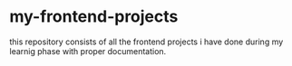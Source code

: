 # my-frontend-projects
this repository consists of all the frontend projects i have done during my learnig phase with proper documentation.
